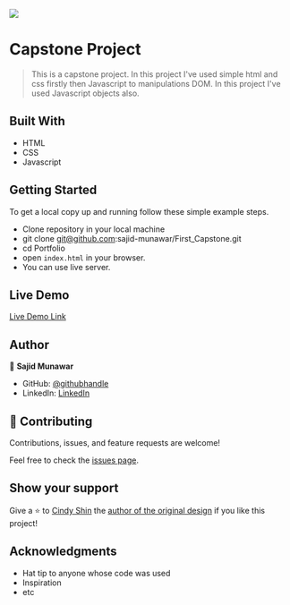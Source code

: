 ![](https://img.shields.io/badge/Microverse-blueviolet)

# Capstone Project

> This is a capstone project. In this project I've used simple html and css firstly then Javascript to manipulations DOM. In this project I've used Javascript objects also. 


## Built With

- HTML
- CSS 
- Javascript

## Getting Started

To get a local copy up and running follow these simple example steps.

- Clone repository in your local machine 
- git clone git@github.com:sajid-munawar/First_Capstone.git
- cd Portfolio
- open `index.html` in your browser.
- You can use live server.

## Live Demo
[Live Demo Link](https://sajid-munawar.github.io/First_Capstone/)

## Author

👤 **Sajid Munawar**

- GitHub: [@githubhandle](https://github.com/sajid-munawar)
- LinkedIn: [LinkedIn](https://www.linkedin.com/in/sajid-munawar-41ba26180/)


## 🤝 Contributing

Contributions, issues, and feature requests are welcome!

Feel free to check the [issues page](https://github.com/sajid-munawar/First_Capstone/issues).

## Show your support

Give a ⭐️ to [Cindy Shin](https://www.behance.net/adagio07) the [author of the original design](https://www.behance.net/gallery/29845175/CC-Global-Summit-2015) if you like this project!


## Acknowledgments

- Hat tip to anyone whose code was used
- Inspiration
- etc

